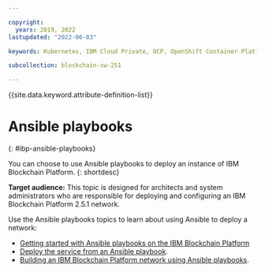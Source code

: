 ```yaml
---

copyright:
  years: 2019, 2022
lastupdated: "2022-06-03"

keywords: Kubernetes, IBM Cloud Private, OCP, OpenShift Container Platform, IBM Blockchain Platform, multicloud

subcollection: blockchain-sw-251

---
```


{{site.data.keyword.attribute-definition-list}}


# Ansible playbooks
{: #ibp-ansible-playbooks}

You can choose to use Ansible playbooks to deploy an instance of IBM Blockchain Platform. 
{: shortdesc}

**Target audience:** This topic is designed for architects and system administrators who are responsible for 
deploying and configuring an IBM Blockchain Platform 2.5.1 network.

Use the Ansible playbooks topics to learn about using Ansible to deploy a network:
- [Getting started with Ansible playbooks on the IBM Blockchain Platform](/ansible.md)
- [Deploy the service from an Ansible playbook](/howto/ansible-install-ibp.md).
- [Building an IBM Blockchain Platform network using Ansible playbooks](/ansible-build-network.md).
